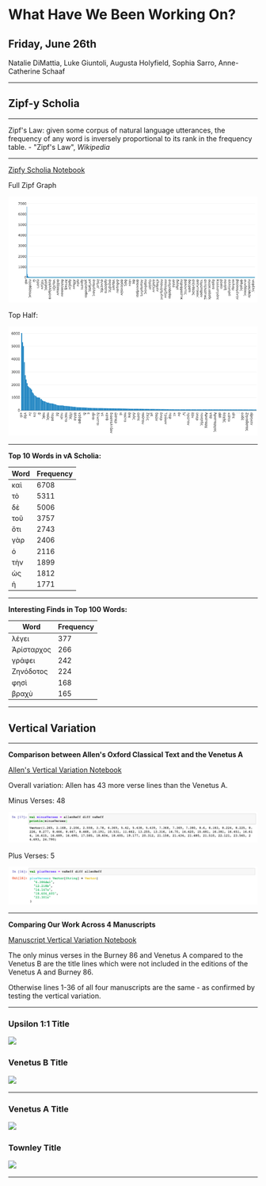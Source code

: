 # What Have We Been Working On?
##  Friday, June 26th
Natalie DiMattia,
Luke Giuntoli,
Augusta Holyfield,
Sophia Sarro,
Anne-Catherine Schaaf

---
## Zipf-y Scholia

---
Zipf's Law: given some corpus of natural language utterances, the frequency of any word is inversely proportional to its rank in the frequency table. - "Zipf's Law", *Wikipedia*

----
[Zipfy Scholia Notebook](https://github.com/nadimattia/summer2020notebooks/blob/master/zipfyScholia.ipynb)

Full Zipf Graph

<img src="https://github.com/nadimattia/summer2020notebooks/blob/master/data/fullGraphvAschol.png?raw=true"/>

Top Half:

<img src="https://github.com/nadimattia/summer2020notebooks/blob/master/data/shortGraphvAschol.png?raw=true"/>

---

**Top 10 Words in vA Scholia:**

| Word | Frequency |
|---|---|
| καὶ | 6708 |
τὸ | 5311
δὲ | 5006
τοῦ | 3757
ὅτι | 2743
γὰρ|2406
ὁ|2116
τὴν|1899
ὡς|1812
ἡ|1771

---

**Interesting Finds in Top 100 Words:**

| Word | Frequency |
|---|---|
λέγει | 377
Ἀρίσταρχος | 266
γράφει | 242
Ζηνόδοτος | 224
φησὶ | 168
βραχὺ | 165

---
## Vertical Variation

---

**Comparison between Allen's Oxford Classical Text and the Venetus A**

[Allen's Vertical Variation Notebook](https://github.com/neelsmith/summer2020nbs/blob/master/vertical-variation.ipynb)

Overall variation: Allen has 43 more verse lines than the Venetus A.

Minus Verses: 48

<img src="https://github.com/nadimattia/summer2020notebooks/blob/master/data/minusVerses.png?raw=true"/>

Plus Verses: 5

<img src="https://github.com/nadimattia/summer2020notebooks/blob/master/data/plusVerses.png?raw=true/">

---
**Comparing Our Work Across 4 Manuscripts**

[Manuscript Vertical Variation Notebook](https://github.com/nadimattia/summer2020notebooks/blob/master/fourwayVerticalVariation.ipynb)

The only minus verses in the Burney 86 and Venetus A compared to the Venetus B are the title lines which were not included in the editions of the Venetus A and Burney 86.

Otherwise lines 1-36 of all four manuscripts are the same - as confirmed by testing the vertical variation.

---
### Upsilon 1:1 Title
<img src="http://www.homermultitext.org/iipsrv?OBJ=IIP,1.0&FIF=/project/homer/pyramidal/deepzoom/hmt/e3bifolio/v1/E3_293v_294r.tif&RGN=0.4810,0.3935,0.3073,0.08478&wID=5000&CVT=JPEG"/>

### Venetus B Title
<img src="http://www.homermultitext.org/iipsrv?OBJ=IIP,1.0&FIF=/project/homer/pyramidal/deepzoom/hmt/vbbifolio/v1/vb_302v_303r.tif&RGN=0.4943,0.3963,0.2730,0.07379&wID=5000&CVT=JPEG "/>

---
### Venetus A Title
<img src="http://www.homermultitext.org/iipsrv?OBJ=IIP,1.0&FIF=/project/homer/pyramidal/deepzoom/hmt/vaimg/2017a/VA292VN_0794.tif&RGN=0.5615,0.4833,0.1969,0.04232&wID=5000&CVT=JPEG"/>

### Townley Title
<img src="http://www.homermultitext.org/iipsrv?OBJ=IIP,1.0&FIF=/project/homer/pyramidal/deepzoom/citebl/burney86imgs/v1/burney_ms_86_f250r.tif&RGN=0.1174,0.3011,0.4448,0.03147&wID=5000&CVT=JPEG">

---
